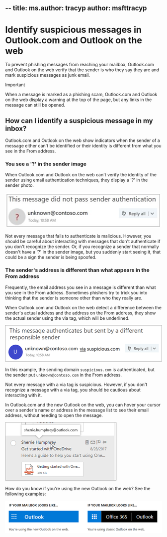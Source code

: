 --
title:
ms.author: tracyp
author: msfttracyp
--

# Identify suspicious messages in Outlook.com and Outlook on the web

To prevent phishing messages from reaching your mailbox, Outlook.com and Outlook on the web verify that the sender is who they say they are and mark suspicious messages as junk email.

> [!IMPORTANT]
> When a message is marked as a phishing scam, Outlook.com and Outlook on the web display a warning at the top of the page, but any links in the message can still be opened.

## How can I identify a suspicious message in my inbox?

Outlook.com and Outlook on the web show indicators when the sender of a message either can't be identified or their identity is different from what you see in the From address.

### You see a '?' in the sender image

When Outlook.com and Outlook on the web can't verify the identity of the sender using email authentication techniques, they display a '?' in the sender photo.

![Message did not pass verification](media/message-did-not-pass-verification.jpg)

Not every message that fails to authenticate is malicious. However, you should be careful about interacting with messages that don't authenticate if you don't recognize the sender. Or, if you recognize a sender that normally doesn't have a '?' in the sender image, but you suddenly start seeing it, that could be a sign the sender is being spoofed.

### The sender's address is different than what appears in the From address

Frequently, the email address you see in a message is different than what you see in the From address. Sometimes phishers try to trick you into thinking that the sender is someone other than who they really are.

When Outlook.com and Outlook on the web detect a difference between the sender's actual address and the address on the From address, they show the actual sender using the via tag, which will be underlined.

![unverified sender alt text](media/unverified-sender-feature1.png)

In this example, the sending domain `suspicious.com` is authenticated, but the sender put `unknown@contoso.com` in the From address.

Not every message with a via tag is suspicious. However, if you don't recognize a message with a via tag, you should be cautious about interacting with it.

In Outlook.com and the new Outlook on the web, you can hover your cursor over a sender's name or address in the message list to see their email address, without needing to open the message.

![Get started with OneDrive](media/get-started-with-onedrive-message.png)

How do you know if you're using the new Outlook on the web? See the following examples:

![Outlook vs Office 365](media/outlook-vs-outlook365.png)